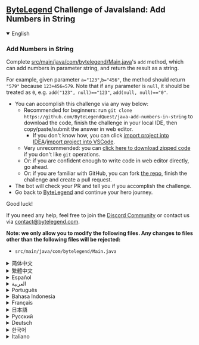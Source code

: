 ## [ByteLegend](https://bytelegend.com) Challenge of JavaIsland: Add Numbers in String

<details open='true'>
<summary>English</summary>

### Add Numbers in String

Complete [src/main/java/com/bytelegend/Main.java](https://github.com/ByteLegendQuest/java-add-numbers-in-string/blob/main/src/main/java/com/bytelegend/Main.java)'s `add` method, which can add numbers in parameter string,
and return the result as a string.

For example, given parameter `a="123"`,`b="456"`, the method should return `"579"` because `123+456=579`.
Note that if any parameter is `null`, it should be treated as `0`, e.g. `add("123", null)=="123"`, `add(null, null)=="0"`.

- You can accomplish this challenge via any way below:
  - Recommended for beginners: run `git clone https://github.com/ByteLegendQuest/java-add-numbers-in-string` to download the code,
    finish the challenge in your local IDE, then copy/paste/submit the answer in web editor.
    - If you don't know how, you can click [import project into IDEA](https://github.com/ByteLegendQuest/java-add-numbers-in-string/blob/main/docs/en/clone-and-import.md)/[import project into VSCode](https://github.com/ByteLegendQuest/java-add-numbers-in-string/blob/main/docs/en/clone-and-import-vscode.md).
  - Very unrecommended: you can [click here to download zipped code](https://codeload.github.com/ByteLegendQuest/java-add-numbers-in-string/zip/refs/heads/main) if you don't like `git` operations.
  - Or: if you are confident enough to write code in web editor directly, go ahead.
  - Or: if you are familiar with GitHub, you can fork [the repo](https://github.com/ByteLegendQuest/java-add-numbers-in-string), finish the challenge and create a pull request.
- The bot will check your PR and tell you if you accomplish the challenge.
- Go back to [ByteLegend](https://bytelegend.com) and continue your hero journey.

Good luck!

If you need any help, feel free to join the [Discord Community](https://discord.gg/35RreUUGWt) or contact us via [contact@bytelegend.com](mailto:contact@bytelegend.com).

**Note: we only allow you to modify the following files.
Any changes to files other than the following files will be rejected:**

- `src/main/java/com/bytelegend/Main.java`

</details>

<details>
<summary>简体中文</summary>

### 将字符串中的数字相加

实现[src/main/java/com/bytelegend/Main.java](https://github.com/ByteLegendQuest/java-add-numbers-in-string/blob/main/src/main/java/com/bytelegend/Main.java)中的`add`方法，使之能将参数字符串中的数字相加后返回。
例如，给定`a="123"`,`b="456"`，返回`"579"`，因为`123+456=579`
注意，若参数为`null`，则当作`0`处理，即`add("123", null)=="123"`, `add(null, null)=="0"`。

- 你可以使用以下任意一种方法完成挑战：
  - 初学者推荐：运行`git clone https://git.bytelegend.com/ByteLegendQuest/java-add-numbers-in-string`将代码下载到本地，在本地使用IDE调试完成后复制到网页编辑器里提交。
    - 如果你不知道怎么做，可以点击[导入IDEA](https://github.com/ByteLegendQuest/java-add-numbers-in-string/blob/main/docs/zh_hans/clone-and-import.md)/[导入VSCode](https://github.com/ByteLegendQuest/java-add-numbers-in-string/blob/main/docs/zh_hans/clone-and-import-vscode.md)。
  - 非常不推荐：如果你实在不喜欢`git`命令行操作，你可以[点击这里直接下载打包好的代码](https://ghcodeload.bytelegend.com/ByteLegendQuest/java-add-numbers-in-string/zip/refs/heads/main)。
  - 或者：如果你非常自信不需要下载代码到本地调试，可以使用网页编辑器直接提交。
  - 或者：如果你对GitHub非常熟悉，你可以fork[这个仓库](https://github.com/ByteLegendQuest/java-add-numbers-in-string)、完成挑战后，创建一个Pull Request。
- 机器人将会检查你的答案，告诉你你是否通过了挑战。
- 回到[字节传说](https://bytelegend.com)，然后继续你的英雄旅程。

祝你好运！

如果你需要任何帮助，欢迎加入官方玩家QQ群（在[首页](https://bytelegend.com)右下角的`联系 & 关于`菜单里可以找到入群方式）或者[Discord社区](https://discord.gg/PvmqK3hF)，或email至[contact@bytelegend.com](mailto:contact@bytelegend.com)。

**注意：我们只允许您修改以下文件，任何对其他文件的修改都会被拒绝：**

- `src/main/java/com/bytelegend/Main.java`

</details>

<details>
<summary>繁體中文</summary>

### 在字符串中添加數字

完成[src/main/java/com/bytelegend/Main.java](https://github.com/ByteLegendQuest/java-add-numbers-in-string/blob/main/src/main/java/com/bytelegend/Main.java)的`add`方法，可以在參數字符串中添加數字，並將結果作為字符串返回。

例如，給定參數`a="123"` , `b="456"` ，該方法應該返回`"579"`因為`123+456=579` 。請注意，如果任何參數為`null` ，則應將其視為`0` ，例如`add("123", null)=="123"` ， `add(null, null)=="0"` 。

-   您可以通過以下任何方式完成此挑戰：
    -   推薦給初學者：運行`git clone https://github.com/ByteLegendQuest/java-add-numbers-in-string`下載代碼，在本地 IDE 中完成挑戰，然後在網頁編輯器中復制/粘貼/提交答案.
        -   如果你不知道怎麼做，你可以點擊[import project into IDEA](https://github.com/ByteLegendQuest/java-add-numbers-in-string/blob/main/docs/en/clone-and-import.md) / [import project into VSCode](https://github.com/ByteLegendQuest/java-add-numbers-in-string/blob/main/docs/en/clone-and-import-vscode.md) 。
    -   非常不推薦：如果你不喜歡`git`操作，可以[點擊這裡下載壓縮代碼](https://codeload.github.com/ByteLegendQuest/java-add-numbers-in-string/zip/refs/heads/main)。
    -   或者：如果您有足夠的信心直接在 Web 編輯器中編寫代碼，請繼續。
    -   或者：如果你熟悉 GitHub，你可以 fork[倉庫](https://github.com/ByteLegendQuest/java-add-numbers-in-string)，完成挑戰並創建一個拉取請求。
-   機器人會檢查你的 PR 並告訴你是否完成了挑戰。
-   回到[ByteLegend](https://bytelegend.com)繼續你的英雄之旅。

祝你好運！

如果您需要任何幫助，請隨時加入[Discord 社區](https://discord.gg/35RreUUGWt)或通過[contact@bytelegend.com](mailto:contact@bytelegend.com)聯繫我們。

**注意：我們只允許您修改以下文件。對以下文件以外的文件的任何更改都將被拒絕：**

-   `src/main/java/com/bytelegend/Main.java`
</details>

<details>
<summary>Español</summary>

### Agregar números en cadena

Complete el método `add` de [src/main/java/com/bytelegend/Main.java](https://github.com/ByteLegendQuest/java-add-numbers-in-string/blob/main/src/main/java/com/bytelegend/Main.java) , que puede agregar números en la cadena de parámetros y devolver el resultado como una cadena.

Por ejemplo, dado el parámetro `a="123"` , `b="456"` , el método debería devolver `"579"` porque `123+456=579` . Tenga en cuenta que si algún parámetro es `null` , debe tratarse como `0` , por ejemplo, `add("123", null)=="123"` , `add(null, null)=="0"` .

-   Puede lograr este desafío de cualquier manera a continuación:
    -   Recomendado para principiantes: ejecute `git clone https://github.com/ByteLegendQuest/java-add-numbers-in-string` para descargar el código, finalice el desafío en su IDE local, luego copie/pegue/envíe la respuesta en el editor web .
        -   Si no sabe cómo hacerlo, puede hacer clic en [importar proyecto a IDEA](https://github.com/ByteLegendQuest/java-add-numbers-in-string/blob/main/docs/en/clone-and-import.md) / [importar proyecto a VSCode](https://github.com/ByteLegendQuest/java-add-numbers-in-string/blob/main/docs/en/clone-and-import-vscode.md) .
    -   Muy poco recomendado: puede [hacer clic aquí para descargar el código comprimido](https://codeload.github.com/ByteLegendQuest/java-add-numbers-in-string/zip/refs/heads/main) si no le gustan las operaciones de `git` .
    -   O: si tiene la confianza suficiente para escribir código en el editor web directamente, adelante.
    -   O: si está familiarizado con GitHub, puede bifurcar [el repositorio](https://github.com/ByteLegendQuest/java-add-numbers-in-string) , finalizar el desafío y crear una solicitud de extracción.
-   El bot verificará tu PR y te dirá si logras el desafío.
-   Regrese a [ByteLegend](https://bytelegend.com) y continúe su viaje de héroe.

¡Buena suerte!

Si necesita ayuda, no dude en unirse a la [comunidad de Discord](https://discord.gg/35RreUUGWt) o contáctenos a través de [contact@bytelegend.com](mailto:contact@bytelegend.com) .

**Nota: solo le permitimos modificar los siguientes archivos. Cualquier cambio en los archivos que no sean los siguientes archivos será rechazado:**

-   `src/main/java/com/bytelegend/Main.java`
</details>

<details>
<summary>العربية</summary>

### أضف أرقامًا في سلسلة

أكمل [src / main / java / com / bytelegend / Main.java](https://github.com/ByteLegendQuest/java-add-numbers-in-string/blob/main/src/main/java/com/bytelegend/Main.java) طريقة `add` ، والتي يمكنها إضافة أرقام في سلسلة المعلمات ، وإرجاع النتيجة كسلسلة.

على سبيل المثال ، معطى المعلمة `a="123"` ، `b="456"` ، يجب أن تُرجع الطريقة `"579"` لأن `123+456=579` . لاحظ أنه إذا كانت أي معلمة `null` ، فيجب معاملتها على أنها `0` ، على سبيل المثال `add("123", null)=="123"` ، `add(null, null)=="0"` .

-   يمكنك إنجاز هذا التحدي بأي طريقة أدناه:
    -   موصى به للمبتدئين: قم بتشغيل `git clone https://github.com/ByteLegendQuest/java-add-numbers-in-string` لتنزيل الكود ، وإنهاء التحدي في IDE المحلي الخاص بك ، ثم نسخ / لصق / إرسال الإجابة في محرر الويب .
        -   إذا كنت لا تعرف كيف يمكنك النقر فوق [استيراد مشروع إلى IDEA](https://github.com/ByteLegendQuest/java-add-numbers-in-string/blob/main/docs/en/clone-and-import.md) / [استيراد مشروع إلى VSCode](https://github.com/ByteLegendQuest/java-add-numbers-in-string/blob/main/docs/en/clone-and-import-vscode.md) .
    -   غير موصى به على الإطلاق: يمكنك [النقر هنا لتنزيل رمز مضغوط](https://codeload.github.com/ByteLegendQuest/java-add-numbers-in-string/zip/refs/heads/main) إذا كنت لا تحب عمليات `git` .
    -   أو: إذا كنت واثقًا بدرجة كافية لكتابة التعليمات البرمجية في محرر الويب مباشرةً ، فابدأ.
    -   أو: إذا كنت معتادًا على GitHub ، فيمكنك تفرع [الريبو](https://github.com/ByteLegendQuest/java-add-numbers-in-string) وإنهاء التحدي وإنشاء طلب سحب.
-   سيتحقق الروبوت من العلاقات العامة الخاصة بك ويخبرك إذا أنجزت التحدي.
-   ارجع إلى [ByteLegend وتابع](https://bytelegend.com) رحلة بطلك.

حظ سعيد!

إذا كنت بحاجة إلى أي مساعدة ، فلا تتردد في الانضمام إلى [مجتمع Discord](https://discord.gg/35RreUUGWt) أو الاتصال بنا عبر [contact@bytelegend.com](mailto:contact@bytelegend.com) .

**ملاحظة: نسمح لك فقط بتعديل الملفات التالية. سيتم رفض أي تغييرات يتم إجراؤها على الملفات بخلاف الملفات التالية:**

-   `src/main/java/com/bytelegend/Main.java`
</details>

<details>
<summary>Português</summary>

### Adicionar números na string

Complete o método `add` de [src/main/java/com/bytelegend/Main.java](https://github.com/ByteLegendQuest/java-add-numbers-in-string/blob/main/src/main/java/com/bytelegend/Main.java) , que pode adicionar números na string de parâmetro e retornar o resultado como uma string.

Por exemplo, dado o parâmetro `a="123"` , `b="456"` , o método deve retornar `"579"` porque `123+456=579` . Observe que se algum parâmetro for `null` , ele deve ser tratado como `0` , por exemplo, `add("123", null)=="123"` , `add(null, null)=="0"` .

-   Você pode realizar esse desafio de qualquer maneira abaixo:
    -   Recomendado para iniciantes: execute `git clone https://github.com/ByteLegendQuest/java-add-numbers-in-string` para baixar o código, termine o desafio em seu IDE local e copie/cole/envie a resposta no editor da web .
        -   Se você não sabe como, você pode clicar em [importar projeto para IDEA](https://github.com/ByteLegendQuest/java-add-numbers-in-string/blob/main/docs/en/clone-and-import.md) / [importar projeto para VSCode](https://github.com/ByteLegendQuest/java-add-numbers-in-string/blob/main/docs/en/clone-and-import-vscode.md) .
    -   Muito não recomendado: você pode [clicar aqui para baixar o código zipado](https://codeload.github.com/ByteLegendQuest/java-add-numbers-in-string/zip/refs/heads/main) se não gostar das operações do `git` .
    -   Ou: se você estiver confiante o suficiente para escrever código diretamente no editor web, vá em frente.
    -   Ou: se você estiver familiarizado com o GitHub, você pode bifurcar [o repo](https://github.com/ByteLegendQuest/java-add-numbers-in-string) , finalizar o desafio e criar um pull request.
-   O bot verificará seu PR e informará se você cumpriu o desafio.
-   Volte para [ByteLegend](https://bytelegend.com) e continue sua jornada de herói.

Boa sorte!

Se precisar de ajuda, sinta-se à vontade para se juntar à [Comunidade Discord](https://discord.gg/35RreUUGWt) ou entre em contato conosco via [contact@bytelegend.com](mailto:contact@bytelegend.com) .

**Nota: só permitimos que você modifique os seguintes arquivos. Quaisquer alterações em arquivos que não sejam os arquivos a seguir serão rejeitadas:**

-   `src/main/java/com/bytelegend/Main.java`
</details>

<details>
<summary>Bahasa Indonesia</summary>

### Tambahkan Angka dalam String

Lengkapi metode `add` [src/main/java/com/bytelegend/Main.java](https://github.com/ByteLegendQuest/java-add-numbers-in-string/blob/main/src/main/java/com/bytelegend/Main.java) , yang dapat menambahkan angka dalam string parameter, dan mengembalikan hasilnya sebagai string.

Misalnya, diberikan parameter `a="123"` , `b="456"` , metode harus mengembalikan `"579"` karena `123+456=579` . Perhatikan bahwa jika ada parameter `null` , itu harus diperlakukan sebagai `0` , misalnya `add("123", null)=="123"` , `add(null, null)=="0"` .

-   Anda dapat menyelesaikan tantangan ini melalui cara apa pun di bawah ini:
    -   Direkomendasikan untuk pemula: jalankan `git clone https://github.com/ByteLegendQuest/java-add-numbers-in-string` untuk mengunduh kode, selesaikan tantangan di IDE lokal Anda, lalu salin/tempel/kirim jawabannya di editor web .
        -   Jika Anda tidak tahu caranya, Anda bisa mengklik [import project into IDEA](https://github.com/ByteLegendQuest/java-add-numbers-in-string/blob/main/docs/en/clone-and-import.md) / [import project into VSCode](https://github.com/ByteLegendQuest/java-add-numbers-in-string/blob/main/docs/en/clone-and-import-vscode.md) .
    -   Sangat tidak direkomendasikan: Anda dapat [mengklik di sini untuk mengunduh kode zip](https://codeload.github.com/ByteLegendQuest/java-add-numbers-in-string/zip/refs/heads/main) jika Anda tidak menyukai operasi `git` .
    -   Atau: jika Anda cukup percaya diri untuk menulis kode di editor web secara langsung, silakan.
    -   Atau: jika Anda terbiasa dengan GitHub, Anda dapat melakukan fork [repo](https://github.com/ByteLegendQuest/java-add-numbers-in-string) , menyelesaikan tantangan, dan membuat permintaan tarik.
-   Bot akan memeriksa PR Anda dan memberi tahu Anda jika Anda menyelesaikan tantangan.
-   Kembali ke [ByteLegend](https://bytelegend.com) dan lanjutkan perjalanan pahlawan Anda.

Semoga beruntung!

Jika Anda memerlukan bantuan, jangan ragu untuk bergabung dengan [Komunitas Discord](https://discord.gg/35RreUUGWt) atau hubungi kami melalui [contact@bytelegend.com](mailto:contact@bytelegend.com) .

**Catatan: kami hanya mengizinkan Anda untuk mengubah file berikut. Setiap perubahan pada file selain file berikut akan ditolak:**

-   `src/main/java/com/bytelegend/Main.java`
</details>

<details>
<summary>Français</summary>

### Ajouter des nombres dans la chaîne

Complétez la méthode `add` de [src/main/java/com/bytelegend/Main.java](https://github.com/ByteLegendQuest/java-add-numbers-in-string/blob/main/src/main/java/com/bytelegend/Main.java) , qui peut ajouter des nombres dans la chaîne de paramètres et renvoyer le résultat sous forme de chaîne.

Par exemple, étant donné le paramètre `a="123"` , `b="456"` , la méthode doit renvoyer `"579"` car `123+456=579` . Notez que si un paramètre est `null` , il doit être traité comme `0` , par exemple `add("123", null)=="123"` , `add(null, null)=="0"` .

-   Vous pouvez accomplir ce défi de n'importe quelle manière ci-dessous:
    -   Recommandé pour les débutants : exécutez `git clone https://github.com/ByteLegendQuest/java-add-numbers-in-string` pour télécharger le code, terminez le défi dans votre IDE local, puis copiez/collez/soumettez la réponse dans l'éditeur Web .
        -   Si vous ne savez pas comment, vous pouvez cliquer sur [importer le projet dans IDEA](https://github.com/ByteLegendQuest/java-add-numbers-in-string/blob/main/docs/en/clone-and-import.md) / [importer le projet dans VSCode](https://github.com/ByteLegendQuest/java-add-numbers-in-string/blob/main/docs/en/clone-and-import-vscode.md) .
    -   Très déconseillé : vous pouvez [cliquer ici pour télécharger le code compressé](https://codeload.github.com/ByteLegendQuest/java-add-numbers-in-string/zip/refs/heads/main) si vous n'aimez pas les opérations `git` .
    -   Ou : si vous êtes suffisamment confiant pour écrire du code directement dans l'éditeur Web, continuez.
    -   Ou : si vous êtes familier avec GitHub, vous pouvez forker [le dépôt](https://github.com/ByteLegendQuest/java-add-numbers-in-string) , terminer le défi et créer une demande d'extraction.
-   Le bot vérifiera votre PR et vous dira si vous accomplissez le défi.
-   Retournez à [ByteLegend](https://bytelegend.com) et continuez votre voyage de héros.

Bonne chance!

Si vous avez besoin d'aide, n'hésitez pas à rejoindre la [communauté Discord](https://discord.gg/35RreUUGWt) ou à nous contacter via [contact@bytelegend.com](mailto:contact@bytelegend.com) .

**Remarque : nous vous autorisons uniquement à modifier les fichiers suivants. Toute modification de fichiers autres que les fichiers suivants sera rejetée :**

-   `src/main/java/com/bytelegend/Main.java`
</details>

<details>
<summary>日本語</summary>

### 文字列に数値を追加する

[src / main / java / com / bytelegend / Main.java](https://github.com/ByteLegendQuest/java-add-numbers-in-string/blob/main/src/main/java/com/bytelegend/Main.java)の`add`メソッドを完了します。このメソッドは、パラメーター文字列に数値を追加し、結果を文字列として返すことができます。

たとえば、パラメータ`a="123"` 、 `b="456"`の場合、 `123+456=579`であるため、メソッドは`"579"`を返す必要があります。パラメータが`null`の場合は、 `0`として扱う必要があることに注意してください。たとえば`add("123", null)=="123"` 、 `add(null, null)=="0"`などです。

-   この課題は、以下のいずれかの方法で達成できます。
    -   初心者に推奨： `git clone https://github.com/ByteLegendQuest/java-add-numbers-in-string`を実行してコードをダウンロードし、ローカルIDEでチャレンジを終了してから、Webエディターで回答をコピー/貼り付け/送信します。
        -   方法がわからない場合は、\[ [プロジェクトをIDEAにインポート](https://github.com/ByteLegendQuest/java-add-numbers-in-string/blob/main/docs/en/clone-and-import.md)\]/\[ [プロジェクトをVSCodeにインポート](https://github.com/ByteLegendQuest/java-add-numbers-in-string/blob/main/docs/en/clone-and-import-vscode.md)\]をクリックできます。
    -   非常に推奨されていません`git`操作が気に入らない場合は、 [ここをクリックしてzipコードをダウンロード](https://codeload.github.com/ByteLegendQuest/java-add-numbers-in-string/zip/refs/heads/main)できます。
    -   または：Webエディターで直接コードを記述できる自信がある場合は、先に進んでください。
    -   または：GitHubに精通している場合は[、リポジトリ](https://github.com/ByteLegendQuest/java-add-numbers-in-string)をフォークしてチャレンジを終了し、プルリクエストを作成できます。
-   ボットはPRをチェックし、チャレンジを達成したかどうかを通知します。
-   [ByteLegend](https://bytelegend.com)に戻り、ヒーローの旅を続けてください。

幸運を！

ヘルプが必要な場合は、 [Discordコミュニティ](https://discord.gg/35RreUUGWt)に参加するか、contact [@bytelegend.com](mailto:contact@bytelegend.com)からお問い合わせください。

**注：変更できるのは次のファイルのみです。次のファイル以外のファイルへの変更は拒否されます。**

-   `src/main/java/com/bytelegend/Main.java`
</details>

<details>
<summary>Русский</summary>

### Добавить числа в строку

Завершите метод `add` [src/main/java/com/bytelegend/Main.java](https://github.com/ByteLegendQuest/java-add-numbers-in-string/blob/main/src/main/java/com/bytelegend/Main.java) , который может добавлять числа в строку параметров и возвращать результат в виде строки.

Например, при заданном параметре `a="123"` , `b="456"` метод должен вернуть `"579"` , потому что `123+456=579` . Обратите внимание, что если какой-либо параметр имеет `null` , его следует рассматривать как `0` , например, `add("123", null)=="123"` , `add(null, null)=="0"` .

-   Вы можете выполнить эту задачу любым способом, указанным ниже:
    -   Рекомендуется для начинающих: запустите `git clone https://github.com/ByteLegendQuest/java-add-numbers-in-string` , чтобы загрузить код, завершите задание в локальной среде IDE, затем скопируйте/вставьте/отправьте ответ в веб-редакторе. .
        -   Если вы не знаете как, вы можете нажать [импортировать проект в IDEA](https://github.com/ByteLegendQuest/java-add-numbers-in-string/blob/main/docs/en/clone-and-import.md) / [импортировать проект в VSCode](https://github.com/ByteLegendQuest/java-add-numbers-in-string/blob/main/docs/en/clone-and-import-vscode.md) .
    -   Крайне не рекомендуется: вы можете [нажать здесь, чтобы загрузить заархивированный код](https://codeload.github.com/ByteLegendQuest/java-add-numbers-in-string/zip/refs/heads/main) , если вам не нравятся операции `git` .
    -   Или: если вы достаточно уверены, чтобы писать код напрямую в веб-редакторе, вперед.
    -   Или: если вы знакомы с GitHub, вы можете разветвить [репозиторий](https://github.com/ByteLegendQuest/java-add-numbers-in-string) , выполнить задание и создать запрос на включение.
-   Бот проверит ваш PR и сообщит, выполнили ли вы задание.
-   Вернитесь в [ByteLegend](https://bytelegend.com) и продолжайте свое героическое путешествие.

Удачи!

Если вам нужна помощь, присоединяйтесь к [сообществу Discord](https://discord.gg/35RreUUGWt) или свяжитесь с нами по [адресу contact@bytelegend.com](mailto:contact@bytelegend.com) .

**Примечание: мы разрешаем вам изменять только следующие файлы. Любые изменения в файлах, кроме следующих файлов, будут отклонены:**

-   `src/main/java/com/bytelegend/Main.java`
</details>

<details>
<summary>Deutsch</summary>

### Zahlen in Zeichenfolge hinzufügen

Vervollständigen Sie die Methode `add` von [src/main/java/com/bytelegend/Main.java](https://github.com/ByteLegendQuest/java-add-numbers-in-string/blob/main/src/main/java/com/bytelegend/Main.java) , die Zahlen in die Parameterzeichenfolge einfügen und das Ergebnis als Zeichenfolge zurückgeben kann.

Beispielsweise sollte die Methode bei gegebenem Parameter `a="123"` , `b="456"` `"579"` zurückgeben, weil `123+456=579` . Beachten Sie, dass wenn ein Parameter `null` ist, er als `0` behandelt werden sollte, z. B. `add("123", null)=="123"` , `add(null, null)=="0"` .

-   Sie können diese Herausforderung auf eine der folgenden Arten meistern:
    -   Empfohlen für Anfänger: Führen Sie `git clone https://github.com/ByteLegendQuest/java-add-numbers-in-string` aus, um den Code herunterzuladen, beenden Sie die Herausforderung in Ihrer lokalen IDE und kopieren/fügen Sie dann die Antwort im Web-Editor ein/übermitteln Sie sie .
        -   Wenn Sie nicht wissen wie, können Sie auf [Projekt in IDEA](https://github.com/ByteLegendQuest/java-add-numbers-in-string/blob/main/docs/en/clone-and-import.md) [importieren / Projekt in VSCode importieren klicken](https://github.com/ByteLegendQuest/java-add-numbers-in-string/blob/main/docs/en/clone-and-import-vscode.md) .
    -   Sehr nicht zu empfehlen: Sie können [hier klicken, um den gezippten Code herunterzuladen,](https://codeload.github.com/ByteLegendQuest/java-add-numbers-in-string/zip/refs/heads/main) wenn Sie `git` -Operationen nicht mögen.
    -   Oder: Wenn Sie sicher genug sind, Code direkt im Web-Editor zu schreiben, fahren Sie fort.
    -   Oder: Wenn Sie sich mit GitHub auskennen, können Sie [das Repo forken](https://github.com/ByteLegendQuest/java-add-numbers-in-string) , die Challenge beenden und einen Pull-Request erstellen.
-   Der Bot überprüft Ihre PR und teilt Ihnen mit, ob Sie die Herausforderung meistern.
-   Gehen Sie zurück zu [ByteLegend](https://bytelegend.com) und setzen Sie Ihre Heldenreise fort.

Viel Glück!

Wenn Sie Hilfe benötigen, können Sie sich gerne der [Discord Community](https://discord.gg/35RreUUGWt) anschließen oder uns über [contact@bytelegend.com kontaktieren](mailto:contact@bytelegend.com) .

**Hinweis: Wir erlauben Ihnen nur, die folgenden Dateien zu ändern. Alle Änderungen an anderen Dateien als den folgenden Dateien werden abgelehnt:**

-   `src/main/java/com/bytelegend/Main.java`
</details>

<details>
<summary>한국어</summary>

### 문자열에 숫자 추가

매개변수 문자열에 숫자를 추가할 수 있는 [src/main/java/com/bytelegend/Main.java](https://github.com/ByteLegendQuest/java-add-numbers-in-string/blob/main/src/main/java/com/bytelegend/Main.java) 의 `add` 메소드를 완료하고 결과를 문자열로 반환합니다.

예를 들어 매개변수 `a="123"` , `b="456"` 가 주어지면 `123+456=579` 이므로 메서드는 `"579"` 를 반환해야 합니다. 매개변수가 `null` `0` 으로 처리되어야 합니다(예: `add("123", null)=="123"` , `add(null, null)=="0"` .

-   아래 방법을 통해 이 챌린지를 완료할 수 있습니다.
    -   초보자를 위한 권장 사항: `git clone https://github.com/ByteLegendQuest/java-add-numbers-in-string` 을 실행하여 코드를 다운로드하고 로컬 IDE에서 챌린지를 완료한 다음 웹 편집기에서 답변을 복사/붙여넣기/제출합니다. .
        -   방법을 모르는 경우 [프로젝트를 IDEA로](https://github.com/ByteLegendQuest/java-add-numbers-in-string/blob/main/docs/en/clone-and-import.md) [가져오기 / 프로젝트를 VSCode로 가져](https://github.com/ByteLegendQuest/java-add-numbers-in-string/blob/main/docs/en/clone-and-import-vscode.md) 오기를 클릭할 수 있습니다.
    -   매우 권장하지 않음: `git` 작업이 마음에 들지 않으면 [여기를 클릭하여 압축 코드를 다운로드](https://codeload.github.com/ByteLegendQuest/java-add-numbers-in-string/zip/refs/heads/main) 할 수 있습니다.
    -   또는 웹 편집기에서 직접 코드를 작성할 만큼 자신이 있다면 계속 진행하십시오.
    -   또는 GitHub에 익숙하다면 리포지토리를 분기 [하고](https://github.com/ByteLegendQuest/java-add-numbers-in-string) 챌린지를 완료하고 풀 요청을 생성할 수 있습니다.
-   봇은 PR을 확인하고 도전 과제를 달성했는지 알려줍니다.
-   [ByteLegend](https://bytelegend.com) 로 돌아가 영웅 여정을 계속하세요.

행운을 빕니다!

도움이 필요하면 언제든지 [Discord 커뮤니티](https://discord.gg/35RreUUGWt) 에 가입하거나 [contact@bytelegend.com](mailto:contact@bytelegend.com) 을 통해 문의하세요.

**참고: 다음 파일만 수정할 수 있습니다. 다음 파일 이외의 파일에 대한 변경 사항은 거부됩니다.**

-   `src/main/java/com/bytelegend/Main.java`
</details>

<details>
<summary>Italiano</summary>

### Aggiungi numeri nella stringa

Completa il metodo `add` di [src/main/java/com/bytelegend/Main.java](https://github.com/ByteLegendQuest/java-add-numbers-in-string/blob/main/src/main/java/com/bytelegend/Main.java) , che può aggiungere numeri nella stringa del parametro e restituire il risultato come stringa.

Ad esempio, dato il parametro `a="123"` , `b="456"` , il metodo dovrebbe restituire `"579"` perché `123+456=579` . Nota che se un parametro è `null` , dovrebbe essere trattato come `0` , ad esempio `add("123", null)=="123"` , `add(null, null)=="0"` .

-   Puoi portare a termine questa sfida in qualsiasi modo di seguito:
    -   Consigliato per i principianti: esegui `git clone https://github.com/ByteLegendQuest/java-add-numbers-in-string` per scaricare il codice, completa la sfida nel tuo IDE locale, quindi copia/incolla/invia la risposta nell'editor web .
        -   Se non sai come fare, puoi fare clic su [importa progetto in IDEA](https://github.com/ByteLegendQuest/java-add-numbers-in-string/blob/main/docs/en/clone-and-import.md) / [importa progetto in VSCode](https://github.com/ByteLegendQuest/java-add-numbers-in-string/blob/main/docs/en/clone-and-import-vscode.md) .
    -   Molto sconsigliato: puoi fare [clic qui per scaricare il codice zippato](https://codeload.github.com/ByteLegendQuest/java-add-numbers-in-string/zip/refs/heads/main) se non ti piacciono le operazioni `git` .
    -   Oppure: se sei abbastanza sicuro da scrivere il codice direttamente nell'editor web, vai avanti.
    -   Oppure: se hai familiarità con GitHub, puoi eseguire il fork [del repository](https://github.com/ByteLegendQuest/java-add-numbers-in-string) , completare la sfida e creare una richiesta pull.
-   Il bot controllerà il tuo PR e ti dirà se hai superato la sfida.
-   Torna a [ByteLegend](https://bytelegend.com) e continua il tuo viaggio da eroe.

Buona fortuna!

Se hai bisogno di aiuto, non esitare a unirti alla [community di Discord](https://discord.gg/35RreUUGWt) o contattaci tramite [contact@bytelegend.com](mailto:contact@bytelegend.com) .

**Nota: ti permettiamo solo di modificare i seguenti file. Eventuali modifiche ai file diversi dai seguenti file verranno rifiutate:**

-   `src/main/java/com/bytelegend/Main.java`
</details>
